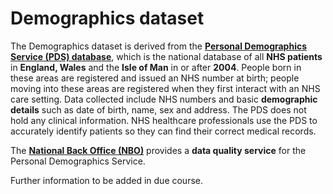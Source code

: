 # Demographics dataset  
The Demographics dataset is derived from the [**Personal Demographics Service (PDS) database**](https://digital.nhs.uk/services/personal-demographics-service), which is the national database of all **NHS patients** in **England, Wales** and the **Isle of Man** in or after **2004**. People born in these areas are registered and issued an NHS number at birth; people moving into these areas are registered when they first interact with an NHS care setting. Data collected include NHS numbers and basic **demographic details** such as date of birth, name, sex and address. The PDS does not hold any clinical information. NHS healthcare professionals use the PDS to accurately identify patients so they can find their correct medical records.

The [**National Back Office (NBO)**](https://digital.nhs.uk/services/national-back-office-for-the-personal-demographics-service) provides a **data quality service** for the Personal Demographics Service. 

Further information to be added in due course. 